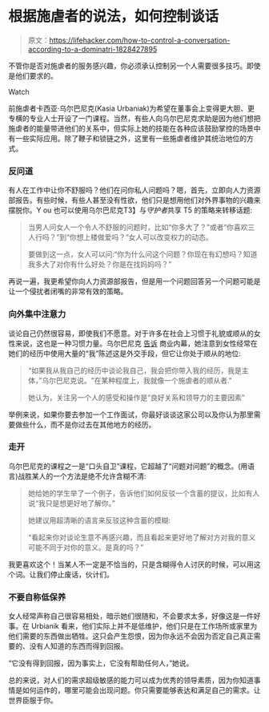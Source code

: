 # 根据施虐者的说法，如何控制谈话

> 原文：<https://lifehacker.com/how-to-control-a-conversation-according-to-a-dominatri-1828427895>

不管你是否对施虐者的服务感兴趣，你必须承认控制另一个人需要很多技巧。即使是他们要求的。

Watch

前施虐者卡西亚·乌尔巴尼克(Kasia Urbaniak)为希望在董事会上变得更大胆、更专横的专业人士开设了一门课程。当然，有些人向乌尔巴尼克求助是因为他们想把施虐者的能量带进他们的关系中，但实际上她的技能在各种应该鼓励掌控的场景中有一些实际应用。除了鞭子和锁链之外，这里有一些施虐者维护其统治地位的方式。

### 反问道

有人在工作中让你不舒服吗？他们在问你私人问题吗？嗯，首先，立即向人力资源部报告。有些时候，有些人甚至没有性欲，他们只是想用他们对外界事物的兴趣来摆脱你。Y ou 也可以使用乌尔巴尼克T3】与*守护者*共享 T5 的策略来转移话题:

> 当男人问女人一个令人不舒服的问题时，比如“你多大了？”或者“你喜欢三人行吗？”到“你想上楼做爱吗？”女人可以改变权力的动态。
> 
> 要做到这一点，女人可以问:“你为什么问这个问题？你现在有幻想吗？知道我多大了对你有什么好处？你是在找妈妈吗？”

再说一遍，我更希望你向人力资源部报告，但是用一个问题回答另一个问题可能是让一个侵扰者闭嘴的非常有效的策略。

### 向外集中注意力

谈论自己仍然很容易，即使我们不愿意。对于许多在社会上习惯于礼貌或顺从的女性来说，这也是一种习惯力量。乌尔巴尼克 [告诉](https://www.businessinsider.com/how-to-be-powerful-successful-according-to-dominatrix-2018-3#urbaniak-said-one-of-the-best-ways-to-combat-speechlessness-is-by-taking-a-more-dominant-stance-in-conversations-3) 商业内幕，她注意到女性经常在她们的经历中使用大量的“我”陈述这是外交手段，但它让你处于顺从的地位:

> “如果我从我自己的经历中谈论我自己，我会把你带入我的经历，我是主体，”乌尔巴尼克说。"在某种程度上，我就像一个施虐者的顺从者."
> 
> 她认为，关注另一个人的感受和操作是“良好关系和领导力的主要因素”

举例来说，如果你要去参加一个工作面试，你最好谈谈这家公司以及你认为那里需要做些什么，而不是你过去在其他地方的经历。

### 走开

乌尔巴尼克的课程之一是“口头自卫”课程，它超越了“问题对问题”的概念。(用语言)战胜某人的一个方法是绝不允许含糊不清:

> 她给她的学生举了一个例子，告诉他们如何反驳一个含蓄的提议，比如有人说“我只是想更好地了解你。”
> 
> 她建议用超清晰的语言来反驳这种含蓄的模糊:
> 
> “看起来你对谈论生意不再感兴趣，而且看起来更好地了解对方对我的意义可能不同于对你的意义。是真的吗？”

我更喜欢这个！当某人不一定是不恰当的，只是含糊得令人讨厌的时候，可以用这个词。让我们停止废话，伙计们。

### 不要自称低保养

女人经常声称自己很容易相处，暗示她们很随和，不会要求太多，好像这是一件好事。在 Urbianik 看来，他们实际上并不是低维护，他们只是在工作场所或家里为他们需要的东西做出牺牲。这只会产生怨恨，因为你永远不会因为否定自己真正需要的、没有人知道的东西而得到回报。

“它没有得到回报，因为事实上，它没有帮助任何人，”她说。

总的来说，对人们的需求超级敏感的能力可以成为优秀的领导素质，因为你知道事情是如何运作的，哪里可能会出现问题。你只需要能够表达和满足自己的需求。让世界臣服于你。